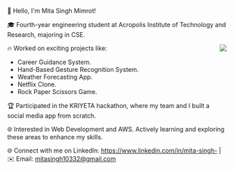 👋 Hello, I'm Mita Singh Mimrot!

🎓 Fourth-year engineering student at Acropolis Institute of Technology and Research, majoring in CSE.

🔥 Worked on exciting projects like:
<img align=right src="https://github-readme-stats.vercel.app/api/top-langs/?username=mitasingh10332&layout=compact"/> 

   - Career Guidance System.
   - Hand-Based Gesture Recognition System.
   - Weather Forecasting App.
   - Netflix Clone.
   - Rock Paper Scissors Game.
     
🏆 Participated in the KRIYETA hackathon, where my team and I built a social media app from scratch.

🌐 Interested in Web Development and AWS. Actively learning and exploring these areas to enhance my skills.

🌐 Connect with me on LinkedIn: https://www.linkedin.com/in/mita-singh- | ✉️ Email: mitasingh10332@gmail.com


